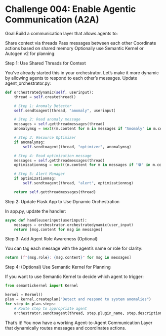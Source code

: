 <h1> Challenge 004: Enable Agentic Communication (A2A) </h1>

Goal:Build a communication layer that allows agents to:

Share context via threads 
Pass messages between each other 
Coordinate actions based on shared memory 
Optionally use Semantic Kernel or Autogen v2 for planning 

Step 1: Use Shared Threads for Context

You’ve already started this in your orchestrator. Let’s make it more dynamic by allowing agents to respond to each other’s messages.
Update agent_orchestrator.py:

```Python
def orchestratedynamic(self, userinput):
    thread = self.createthread()

    # Step 1: Anomaly Detector
    self.sendtoagent(thread, "anomaly", userinput)

    # Step 2: Read anomaly message
    messages = self.getthreadmessages(thread)
    anomalymsg = next((m.content for m in messages if "Anomaly" in m.content), None)

    # Step 3: Resource Optimizer
    if anomalymsg:
        self.sendtoagent(thread, "optimizer", anomalymsg)

    # Step 4: Read optimization message
    messages = self.getthreadmessages(thread)
    optimizationmsg = next((m.content for m in messages if "🛠️" in m.content), None)

    # Step 5: Alert Manager
    if optimizationmsg:
        self.sendtoagent(thread, "alert", optimizationmsg)

    return self.getthreadmessages(thread)
```


 Step 2: Update Flask App to Use Dynamic Orchestration
 
In app.py, update the handler:
```Python 
async def handleuserinput(userinput):
    messages = orchestrator.orchestratedynamic(user_input)
    return [msg.content for msg in messages]
```

Step 3: Add Agent Role Awareness (Optional)

You can tag each message with the agent’s name or role for clarity:
```Python
return [f"{msg.role}: {msg.content}" for msg in messages]
```
Step 4: (Optional) Use Semantic Kernel for Planning

If you want to use Semantic Kernel to decide which agent to trigger:

```Python
from semantickernel import Kernel
```
```Python 
kernel = Kernel()
plan = kernel.createplan("Detect and respond to system anomalies")
for step in plan.steps:
    # Route step to appropriate agent
    orchestrator.sendtoagent(thread, step.plugin_name, step.description)
```

That’s it! You now have a working Agent-to-Agent Communication Layer that dynamically routes messages and coordinates actions.



